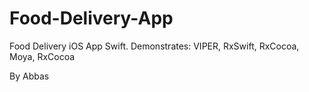 # Food-Delivery-App
Food Delivery iOS App Swift. Demonstrates: VIPER, RxSwift, RxCocoa, Moya, RxCocoa

By Abbas
